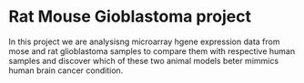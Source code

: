 # Rat Mouse Gioblastoma project

In this project we are analysisng microarray hgene expression data from mose and rat glioblastoma samples to compare them with respective human samples and discover which of these two animal models beter mimmics human brain cancer condition.
